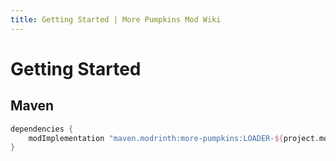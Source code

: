 ```yaml
---
title: Getting Started | More Pumpkins Mod Wiki
---
```


# Getting Started

## Maven

```gradle
dependencies {
    modImplementation "maven.modrinth:more-pumpkins:LOADER-${project.morepumpkin_version}"
}
```
